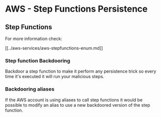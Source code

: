 # AWS - Step Functions Persistence

## Step Functions

For more information check:

[[../aws-services/aws-stepfunctions-enum.md]]

### Step function Backdooring

Backdoor a step function to make it perform any persistence trick so every time it's executed it will run your malicious steps.

### Backdooring aliases

If the AWS account is using aliases to call step functions it would be possible to modify an alias to use a new backdoored version of the step function.

